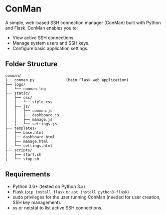 # ConMan

A simple, web-based SSH connection manager (ConMan) built with Python and Flask. ConMan enables you to:
- View active SSH connections.
- Manage system users and SSH keys.
- Configure basic application settings.

## Folder Structure
```
conman/
├── conman.py              (Main Flask web application)
├── logs/
│   └── conman.log
├── static/
│   ├── css/
│   │   └── style.css
│   ├── js/
│   │   ├── common.js
│   │   ├── dashboard.js
│   │   ├── manage.js
│   │   └── settings.js
├── templates/
│   ├── base.html
│   ├── dashboard.html
│   ├── manage.html
│   └── settings.html
├── scripts/
|   ├── start.sh
|   └── stop.sh
```

## Requirements
- Python 3.6+ (tested on Python 3.x)
- Flask (`pip install flask` or `apt install python3-flask`)
- sudo privileges for the user running ConMan (needed for user creation, SSH key management).
- ss or netstat to list active SSH connections.
